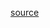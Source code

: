 [source](https://ec.europa.eu/eurostat/databrowser/view/hlth_silc_28/default/table?lang=en&category=dsb.dsb_p.dsb_pgali)